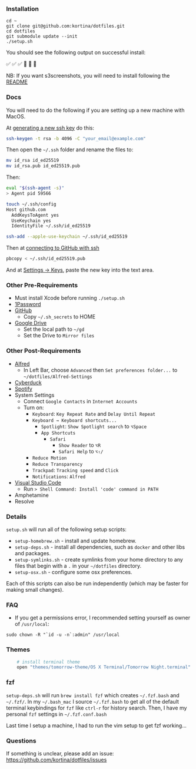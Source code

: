 ### Installation

    cd ~
    git clone git@github.com:kortina/dotfiles.git
    cd dotfiles
    git submodule update --init
    ./setup.sh

You should see the following output on successful install:

✅ ✅ ✅
🎉 🎉 🎉

NB: If you want s3screenshots, you will need to install following the [README](https://github.com/kortina/dotfiles/tree/master/s3screenshots)

### Docs

You will need to do the following if you are setting up a new machine with MacOS.

At
[generating a new ssh key](https://docs.github.com/en/authentication/connecting-to-github-with-ssh/generating-a-new-ssh-key-and-adding-it-to-the-ssh-agent)
do this:

```bash
ssh-keygen -t rsa -b 4096 -C "your_email@example.com"
```

Then open the `~/.ssh` folder and rename the files to:

```bash
mv id_rsa id_ed25519
mv id_rsa.pub id_ed25519.pub
```

Then:

```bash
eval "$(ssh-agent -s)"
> Agent pid 59566

touch ~/.ssh/config
Host github.com
  AddKeysToAgent yes
  UseKeychain yes
  IdentityFile ~/.ssh/id_ed25519

ssh-add --apple-use-keychain ~/.ssh/id_ed25519
```

Then at
[connecting to GitHub with ssh](https://docs.github.com/en/authentication/connecting-to-github-with-ssh/adding-a-new-ssh-key-to-your-github-account)

```bash
pbcopy < ~/.ssh/id_ed25519.pub
```

And at [Settings → Keys](https://github.com/settings/keys), paste the new key into the text area.

### Other Pre-Requirements

- Must install Xcode before running `./setup.sh`
- [1Password](https://1password.com/downloads/mac)
- [GitHub](https://github.com/)
  - Copy `~/.sh_secrets` to HOME
- [Google Drive](https://support.google.com/a/users/answer/13022292?hl=en)
  - Set the local path to `~/gd`
  - Set the Drive to `Mirror files`

### Other Post-Requirements

- [Alfred](https://www.alfredapp.com)
  - In Left Bar, choose `Advanced` then `Set preferences folder...` to `~/dotfiles/Alfred-Settings`
- [Cyberduck](https://apps.apple.com/us/app/cyberduck/id409222199?mt=12)
- [Spotify](https://www.spotify.com/de-en/download/mac/)
- System Settings
  - Connect `Google Contacts` in `Internet Accounts`
  - Turn on:
    - `Keyboard`: `Key Repeat Rate` and `Delay Until Repeat`
    - `Keyboard → Keyboard shortcuts...`
      - `Spotlight`: `Show Spotlight search` to `⌥Space`
      - `App Shortcuts`
        - `Safari`
          - `Show Reader` to `⌥R`
          - `Safari Help` to `⌥⇧/`
    - `Reduce Motion`
    - `Reduce Transparency`
    - `Trackpad`: `Tracking speed` and `Click`
    - `Notifications`: `Alfred`
- [Visual Studio Code](https://code.visualstudio.com/download)
  - Run `> Shell Command: Install 'code' command in PATH`
- Amphetamine
- Resolve

### Details

`setup.sh` will run all of the following setup scripts:

- `setup-homebrew.sh` - install and update homebrew.
- `setup-deps.sh` - install all dependencies, such as `docker` and other libs and packages.
- `setup-symlinks.sh` - create symlinks from your home directory to any files that begin with a `.` in your `~/dotfiles` directory.
- `setup-osx.sh` - configure some osx preferences.

Each of this scripts can also be run independently (which may be faster for making small changes).

### FAQ

- If you get a permissions error, I recommended setting yourself as owner of `/usr/local`:

```
sudo chown -R "`id -u -n`:admin" /usr/local
```

### Themes

```bash
    # install terminal theme
    open "themes/tomorrow-theme/OS X Terminal/Tomorrow Night.terminal"
```

### fzf

`setup-deps.sh` will run `brew install fzf` which creates
`~/.fzf.bash` and `~/.fzf/`. In my `~/.bash_mac` I source `~/.fzf.bash`
to get all of the default terminal keybindings for `fzf` like
`ctrl-r` for history search. Then, I have my personal `fzf` settings
in `~/.fzf.conf.bash`

Last time I setup a machine, I had to run the vim setup to get fzf working...

### Questions

If something is unclear, please add an issue: https://github.com/kortina/dotfiles/issues
